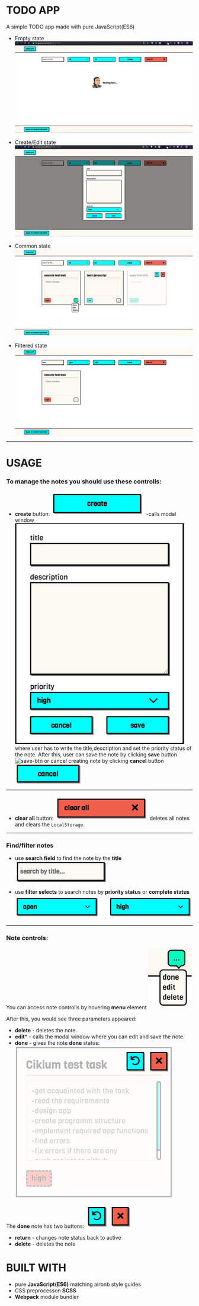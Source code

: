 # TODO APP

A simple TODO app made with pure JavaScript(ES6)

* Empty state
![empty-state](readme_img/empty_state.png)

* Create/Edit state
![create-edit](readme_img/create.png)

* Common state
![common-state](readme_img/common.png)

* Filtered state
![filtered state](readme_img/filter-state.png)
---

# USAGE

### To manage the notes you should use these controlls:

* **create** button:
![create-btn](readme_img/create-btn.png)
-calls modal window 
![modal](readme_img/modal.png)
where user has to write the title,description and set the priority status of the note. 
After this, user can save the note by clicking **save** button
![save-btn](reamme_img/save.png)
or cancel creating note by clicking **cancel** button
![cancel-btn](readme_img/cancel.png)
---
* **clear all** button:
![clear-all-btn](readme_img/clear-all.png)
deletes all notes and clears the `LocalStorage`.
---

### Find/filter notes

* use **search field** to find the note by the **title**
![search-field](readme_img/search.png)

* use **filter selects** to search notes by **priority status** or **complete status**
![select-filters](readme_img/filters.png)
---

### Note controls:

You can access note controlls by hovering **menu** element
![menu-element](readme_img/note-controlls.png)

After this, you would see three parameters appeared:

* **delete** - deletes the note.
* **edit*** - calls the modal window where you can edit and save the note.
* **done** - gives the note **done** status:
![done-note](readme_img/done-state.png)

The **done** note has two buttons:
![cross-del-btn](readme_img/done-controlls.png)

* **return** - changes note status back to active
* **delete** - deletes the note

# BUILT WITH
* pure **JavaScript(ES6)** matching airbnb style guides
* CSS preprocesson **SCSS**
* **Webpack** module bundler


